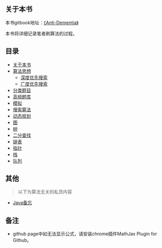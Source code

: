 ## 关于本书

本书gitbook地址：[《Anti-Dementia》](https://duval1024.gitbook.io/anti-dementia/)

本书将详细记录笔者刷算法的过程。

## 目录

* [关于本书](README.md)
* [算法思想](算法思想/README.md)
  * [深度优先搜索](算法思想/dfs.md)
  * [广度优先搜索](算法思想/bfs.md)
* [分类题目](分类题目/README.md)
* [高频题库](高频题库/README.md)
* [模拟](模拟/README.md)
* [搜索算法](搜索算法/README.md)
* [动态规划](动态规划/README.md)
* [图](图/README.md)
* [树](树/README.md)
* [二分查找](二分查找/README.md)
* [链表](链表/README.md)
* [指针](指针/README.md)
* [栈](栈/README.md)
* [队列](队列/README.md)

## 其他
> 以下为算法无关的私货内容
* [Java备忘](Java/README.md)


## 备注
-  github page中如无法显示公式，请安装chrome插件MathJax Plugin for Github。

